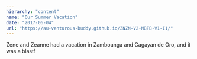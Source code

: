 ```yaml
---
hierarchy: "content"
name: "Our Summer Vacation"
date: "2017-06-04"
url: "https://au-venturous-buddy.github.io/ZNZN-V2-MBFB-V1-I1/"
---
```


Zene and Zeanne had a vacation in Zamboanga and Cagayan de Oro, and it was a blast!